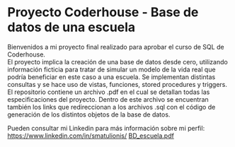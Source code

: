 # Proyecto Coderhouse - Base de datos de una escuela

Bienvenidos a mi proyecto final realizado para aprobar el curso de SQL de Coderhouse.<br> 
El proyecto implica la creación de una base de datos desde cero, utilizando información ficticia para tratar de simular un modelo de la vida real que podría beneficiar en este caso a una escuela. Se implementan distintas consultas y se hace uso de vistas, funciones, stored procedures y triggers.<br>
El repositorio contiene un archivo .pdf en el cual se detallan todas las especificaciones del proyecto. Dentro de este archivo se encuentran también los links que redireccionan a los archivos .sql con el código de generación de los distintos objetos de la base de datos.

Pueden consultar mi Linkedin para más información sobre mi perfil:<br>
https://www.linkedin.com/in/smatulionis/
[BD_escuela.pdf](https://github.com/smatulionis/Proyecto_Coderhouse-BD_escuela/files/11239903/BD_escuela.pdf)
